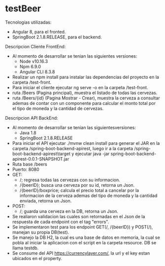 # testBeer
Tecnologias utilizadas:

- Angular 8, para el fronted.
- SpringBoot 2.1.8.RELEASE, para el backend.

Descripcion Cliente FrontEnd:
- Al momento de desarrollar se tenian las siguientes versiones:
	- Node v10.16.3
	- Npm 6.9.0
	- Angular CLI 8.3.8
- Realizar un npm install para instalar las dependencias del proyecto en la carpeta /test-front.
- Para iniciar el cliente ejecutar ng serve -o en la carpeta /test-front.
- ruta /Beers (Pagina principal), muestra el listado de todas las cervezas.
- ruta /Beers/{id} (Pagina Mostrar - Crear), muestra la cerveza a consultar ademas de contar con un componente
para calcular el monto total por el tipo de moneda y la cantidad de cervezas.


Descripcion API BackEnd:
- Al momento de desarrollar se tenian las siguientesversiones:
	- Java 1.8
	- SpringBoot 2.1.8.RELEASE
- Para iniciar el API ejecutar ./mvnw clean install para generar el JAR en la carpeta /spring-boot-backend-apirest, luego ir a la carpeta /spring-boot-backend-apirest\target y ejecutar java -jar spring-boot-backend-apirest-0.0.1-SNAPSHOT.jar 
- Ruta base /beers
- Puerto: 8080
- GET: 
	- /; regresa todas las cervezas con su informacion.
	- /{beerID}; busca una cerveza por su id, retorna un Json.
	- /{beerID}/boxprice; calcula el precio total a cancelar por la informacion de la cerveza ademas del tipo de moneda y la cantidad enviada, retorna un Json.
- POST:
	- /; guarda una cerveza en la DB, retorna un Json.
- Se realiaron validacion las cuales son retornadas en el Json de la respuesta de cada endpoint con el tag "errors".
- Se implementaron test para los endpoint GET(/, /{beerID}) y POST(/), manejan su propia DB(test).
- Se manejo la DB H2, la cual es una base de datos en memoria, la cual se pobla al iniciar la aplicacion con el script en la carpeta resource. DB se llama testdb.
- Se consume del API https://currencylayer.com/, la url y el key estan ubicados en el property.
 

